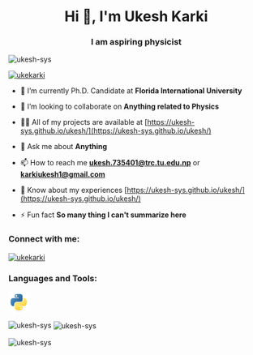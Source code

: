 <h1 align="center">Hi 👋, I'm Ukesh Karki</h1>
<h3 align="center">I am aspiring physicist</h3>

<p align="left"> <img src="https://komarev.com/ghpvc/?username=ukesh-sys&label=Profile%20views&color=0e75b6&style=flat" alt="ukesh-sys" /> </p>

<p align="left"> <a href="https://twitter.com/ukekarki" target="blank"><img src="https://img.shields.io/twitter/follow/ukekarki?logo=twitter&style=for-the-badge" alt="ukekarki" /></a> </p>

- 🔭 I’m currently Ph.D. Candidate at **Florida International University**

- 👯 I’m looking to collaborate on **Anything related to Physics**

- 👨‍💻 All of my projects are available at [https://ukesh-sys.github.io/ukesh/](https://ukesh-sys.github.io/ukesh/)

- 💬 Ask me about **Anything**

- 📫 How to reach me **ukesh.735401@trc.tu.edu.np** or **karkiukesh1@gmail.com** 

- 📄 Know about my experiences [https://ukesh-sys.github.io/ukesh/](https://ukesh-sys.github.io/ukesh/)

- ⚡ Fun fact **So many thing I can't summarize here**

<h3 align="left">Connect with me:</h3>
<p align="left">
<a href="https://twitter.com/ukekarki" target="blank"><img align="center" src="https://raw.githubusercontent.com/rahuldkjain/github-profile-readme-generator/master/src/images/icons/Social/twitter.svg" alt="ukekarki" height="30" width="40" /></a>
</p>

<h3 align="left">Languages and Tools:</h3>
<p align="left"> <a href="https://www.python.org" target="_blank"> <img src="https://raw.githubusercontent.com/devicons/devicon/master/icons/python/python-original.svg" alt="python" width="40" height="40"/> </a> </p>

<p><img align="left" src="https://github-readme-stats.vercel.app/api/top-langs?username=ukesh-sys&show_icons=true&locale=en&layout=compact" alt="ukesh-sys" /></p>

<p>&nbsp;<img align="center" src="https://github-readme-stats.vercel.app/api?username=ukesh-sys&show_icons=true&locale=en" alt="ukesh-sys" /></p>

<p><img align="center" src="https://github-readme-streak-stats.herokuapp.com/?user=ukesh-sys&" alt="ukesh-sys" /></p>

